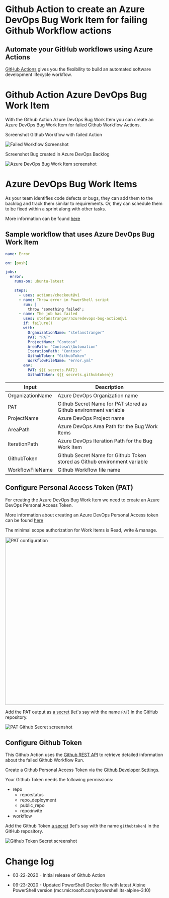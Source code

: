# Github Action to create an Azure DevOps Bug Work Item for failing Github Workflow actions

## Automate your GitHub workflows using Azure Actions

[GitHub Actions](https://help.github.com/en/articles/about-github-actions)  gives you the flexibility to build an automated software development lifecycle workflow.

# Github Action Azure DevOps Bug Work Item

With the Github Action Azure DevOps Bug Work Item you can create an Azure DevOps Bug Work Item for failed Github Workflow Actions.

Screenshot Github Workflow with failed Action

![Failed Workflow Screenshot](FailedWorkflow.png)

Screenshot Bug created in Azure DevOps Backlog

![Azure DevOps Bug Work Item screenshot](AzDBugWorkItem.png)

# Azure DevOps Bug Work Items

As your team identifies code defects or bugs, they can add them to the backlog and track them similar to requirements. Or, they can schedule them to be fixed within a sprint along with other tasks.

More information can be found [here](https://docs.microsoft.com/en-us/azure/devops/organizations/settings/show-bugs-on-backlog?view=azure-devops)

## Sample workflow that uses Azure DevOps Bug Work Item

```yaml
name: Error

on: [push]

jobs:
  error:
    runs-on: ubuntu-latest

    steps:
      - uses: actions/checkout@v1
      - name: Throw error in PowerShell script
        run: |
          throw 'something failed';
      - name: The job has failed
        uses: stefanstranger/azuredevops-bug-action@v1
        if: failure()
        with:
          OrganizationName: "stefanstranger"
          PAT: "PAT"
          ProjectName: "Contoso"
          AreaPath: "Contoso\\Automation"
          IterationPath: "Contoso"
          GithubToken: "GithubToken"
          WorkflowFileName: "error.yml"
        env:
          PAT: ${{ secrets.PAT}}
          GithubToken: ${{ secrets.githubtoken}}

```

| Input            | Description                                                               |
| ---------------- | ------------------------------------------------------------------------- |
| OrganizationName | Azure DevOps Organization name                                            |
| PAT              | Github Secret Name for PAT stored as Github environment variable          |
| ProjectName      | Azure DevOps Project name                                                 |
| AreaPath         | Azure DevOps Area Path for the Bug Work Items                             |
| IterationPath    | Azure DevOps Iteration Path for the Bug Work Item                         |
| GithubToken      | Github Secret Name for Github Token stored as Github environment variable |
| WorkflowFileName | Github Workflow file name                                                 |

## Configure Personal Access Token (PAT)

For creating the Azure DevOps Bug Work Item we need to create an Azure DevOps Personal Access Token.

More information about creating an Azure DevOps Personal Access token can be found [here](https://docs.microsoft.com/en-us/azure/devops/organizations/accounts/use-personal-access-tokens-to-authenticate?view=azure-devops&tabs=preview-page)

The minimal scope authorization for Work Items is Read, write & manage.

<img src="PAT.png" alt="PAT configuration" width="700" height="533"/>

Add the PAT output as [a secret](https://aka.ms/create-secrets-for-GitHub-workflows) (let's say with the name `PAT`) in the GitHub repository.

![PAT Github Secret screenshot](PATGHSecret.png)

## Configure Github Token

This Github Action uses the [Github REST API](https://developer.github.com/v3/) to retrieve detailed information about the failed Github Workflow Run.

Create a Github Personal Access Token via the [Github Developer Settings](https://github.com/settings/tokens).

Your Github Token needs the following permissions:

* repo
    * repo:status
    * repo_deployment
    * public_repo
    * repo:invite
* workflow

Add the Github Token [a secret](https://aka.ms/create-secrets-for-GitHub-workflows) (let's say with the name `githubtoken`) in the GitHub repository.

![Github Token Secret screenshot](GithubTokenSecret.png)

# Change log

* 03-22-2020 - Initial release of Github Action

* 09-23-2020 - Updated PowerShell Docker file with latest Alpine PowerShell version (mcr.microsoft.com/powershell:lts-alpine-3.10)